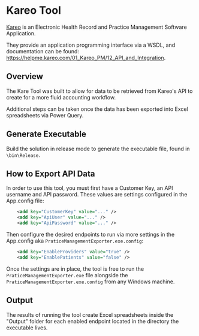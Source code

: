 # Kareo Tool

[Kareo](http://kareo.com) is an Electronic Health Record and Practice Management Software Application.

They provide an application programming interface via a WSDL, and documentation can be found: https://helpme.kareo.com/01_Kareo_PM/12_API_and_Integration.

## Overview

The Kare Tool was built to allow for data to be retrieved from Kareo's API to create for a more fluid accounting workflow.

Additional steps can be taken once the data has been exported into Excel spreadsheets via Power Query.

## Generate Executable

Build the solution in release mode to generate the executable file, found in `\bin\Release`.

## How to Export API Data

In order to use this tool, you must first have a Customer Key, an API username and API password.  These values are settings configured in the App.config file:

``` xml
    <add key="CustomerKey" value="..." />
    <add key="ApiUser" value="..." />
    <add key="ApiPassword" value="..." />
```

Then configure the desired endpoints to run via more settings in the App.config aka `PraticeManagementExporter.exe.config`:

``` xml
    <add key="EnableProviders" value="true" />
    <add key="EnablePatients" value="false" />
```

Once the settings are in place, the tool is free to run the `PraticeManagementExporter.exe` file alongside the `PraticeManagementExporter.exe.config` from any Windows machine.

## Output

The results of running the tool create Excel spreadsheets inside the "Output" folder for each enabled endpoint located in the directory the executable lives.
